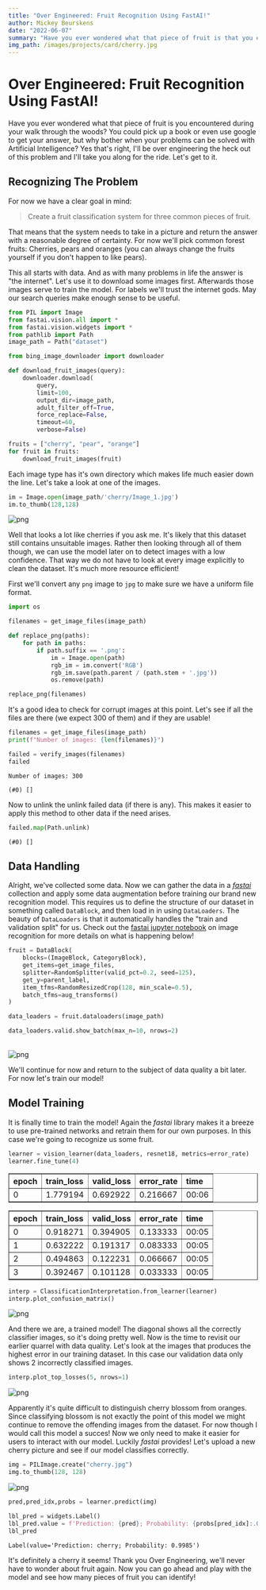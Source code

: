 ```yaml
---
title: "Over Engineered: Fruit Recognition Using FastAI!"
author: Mickey Beurskens
date: "2022-06-07"
summary: "Have you ever wondered what that piece of fruit is that you encountered during your walk through the woods?"
img_path: /images/projects/card/cherry.jpg
---
```

# Over Engineered: Fruit Recognition Using FastAI!

Have you ever wondered what that piece of fruit is you encountered during your walk through the woods? You could pick up a book or even use google to get your answer, but why bother when your problems can be solved with Artificial Intelligence? Yes that's right, I'll be over engineering the heck out of this problem and I'll take you along for the ride. Let's get to it.

## Recognizing The Problem
For now we have a clear goal in mind: 

> Create a fruit classification system for three common pieces of fruit. 

That means that the system needs to take in a picture and return the answer with a reasonable degree of certainty. For now we'll pick common forest fruits: Cherries, pears and oranges (you can always change the fruits yourself if you don't happen to like pears).

This all starts with data. And as with many problems in life the answer is "the internet". Let's use it to download some images first. Afterwards those images serve to train the model. For labels we'll trust the internet gods. May our search queries make enough sense to be useful.


```python
from PIL import Image
from fastai.vision.all import *
from fastai.vision.widgets import *
from pathlib import Path
image_path = Path("dataset")
```


```python
from bing_image_downloader import downloader

def download_fruit_images(query):
    downloader.download(
        query, 
        limit=100,
        output_dir=image_path,
        adult_filter_off=True,
        force_replace=False,
        timeout=60,
        verbose=False)

fruits = ["cherry", "pear", "orange"]
for fruit in fruits:
    download_fruit_images(fruit)
```

Each image type has it's own directory which makes life much easier down the line. Let's take a look at one of the images.


```python
im = Image.open(image_path/'cherry/Image_1.jpg')
im.to_thumb(128,128)
```

![png](/images/projects/fruit_recognition_post_files/fruit_recognition_post_4_0.png)
    

Well that looks a lot like cherries if you ask me. It's likely that this dataset still contains unsuitable images. Rather then looking through all of them though, we can use the model later on to detect images with a low confidence. That way we do not have to look at every image explicitly to clean the dataset. It's much more resource efficient!

First we'll convert any `png` image to `jpg` to make sure we have a uniform file format.


```python
import os

filenames = get_image_files(image_path)

def replace_png(paths):
    for path in paths:
        if path.suffix == '.png':
            im = Image.open(path)
            rgb_im = im.convert('RGB')
            rgb_im.save(path.parent / (path.stem + '.jpg'))
            os.remove(path)

replace_png(filenames)
```

It's a good idea to check for corrupt images at this point. Let's see if all the files are there (we expect 300 of them) and if they are usable!


```python
filenames = get_image_files(image_path)
print(f"Number of images: {len(filenames)}")

failed = verify_images(filenames)
failed
```

    Number of images: 300
    
    (#0) []

Now to unlink the unlink failed data (if there is any). This makes it easier to apply this method to other data if the need arises. 


```python
failed.map(Path.unlink)
```


    (#0) []

## Data Handling

Alright, we've collected some data. Now we can gather the data in a [_fastai_ ](https://www.fast.ai) collection and apply some data augmentation before training our brand new recognition model. This requires us to define the structure of our dataset in something called `DataBlock`, and then load in in using `DataLoaders`. The beauty of `DataLoaders` is that it automatically handles the "train and validation split" for us. Check out the [fastai jupyter notebook](https://github.com/fastai/fastbook/blob/master/02_production.ipynb) on image recognition for more details on what is happening below!


```python
fruit = DataBlock(
    blocks=(ImageBlock, CategoryBlock),
    get_items=get_image_files,
    splitter=RandomSplitter(valid_pct=0.2, seed=125),
    get_y=parent_label,
    item_tfms=RandomResizedCrop(128, min_scale=0.5),
    batch_tfms=aug_transforms()
)
```


```python
data_loaders = fruit.dataloaders(image_path)
```


```python
data_loaders.valid.show_batch(max_n=10, nrows=2)
```


​    
![png](/images/projects/fruit_recognition_post_files/fruit_recognition_post_14_0.png)
​    


We'll continue for now and return to the subject of data quality a bit later. For now let's train our model!

## Model Training

It is finally time to train the model! Again the _fastai_ library makes it a breeze to use pre-trained networks and retrain them for our own purposes. In this case we're going to recognize us some fruit.


```python
learner = vision_learner(data_loaders, resnet18, metrics=error_rate)
learner.fine_tune(4)
```

<table border="1" class="dataframe">
  <thead>
    <tr style="text-align: left;">
      <th>epoch</th>
      <th>train_loss</th>
      <th>valid_loss</th>
      <th>error_rate</th>
      <th>time</th>
    </tr>
  </thead>
  <tbody>
    <tr>
      <td>0</td>
      <td>1.779194</td>
      <td>0.692922</td>
      <td>0.216667</td>
      <td>00:06</td>
    </tr>
  </tbody>
</table>

<table border="1" class="dataframe">
  <thead>
    <tr style="text-align: left;">
      <th>epoch</th>
      <th>train_loss</th>
      <th>valid_loss</th>
      <th>error_rate</th>
      <th>time</th>
    </tr>
  </thead>
  <tbody>
    <tr>
      <td>0</td>
      <td>0.918271</td>
      <td>0.394905</td>
      <td>0.133333</td>
      <td>00:05</td>
    </tr>
    <tr>
      <td>1</td>
      <td>0.632222</td>
      <td>0.191317</td>
      <td>0.083333</td>
      <td>00:05</td>
    </tr>
    <tr>
      <td>2</td>
      <td>0.494863</td>
      <td>0.122231</td>
      <td>0.066667</td>
      <td>00:05</td>
    </tr>
    <tr>
      <td>3</td>
      <td>0.392467</td>
      <td>0.101128</td>
      <td>0.033333</td>
      <td>00:05</td>
    </tr>
  </tbody>
</table>


```python
interp = ClassificationInterpretation.from_learner(learner)
interp.plot_confusion_matrix()
```


![png](/images/projects/fruit_recognition_post_files/fruit_recognition_post_18_4.png)
    


And there we are, a trained model! The diagonal shows all the correctly classifier images, so it's doing pretty well. Now is the time to revisit our earlier quarrel with data quality. Let's look at the images that produces the highest error in our training dataset. In this case our validation data only shows 2 incorrectly classified images. 


```python
interp.plot_top_losses(5, nrows=1)
```


![png](/images/projects/fruit_recognition_post_files/fruit_recognition_post_20_2.png)
    


Apparently it's quite difficult to distinguish cherry blossom from oranges. Since classifying blossom is not exactly the point of this model we might continue to remove the offending images from the dataset. For now though I would call this model a succes! Now we only need to make it easier for users to interact with our model. Luckily _fastai_ provides! Let's upload a new cherry picture and see if our model classifies correctly.


```python
img = PILImage.create("cherry.jpg")
img.to_thumb(128, 128)
```


![png](/images/projects/fruit_recognition_post_files/fruit_recognition_post_22_0.png)
    


```python
pred,pred_idx,probs = learner.predict(img)
```

```python
lbl_pred = widgets.Label()
lbl_pred.value = f'Prediction: {pred}; Probability: {probs[pred_idx]:.04f}'
lbl_pred
```


    Label(value='Prediction: cherry; Probability: 0.9985')


It's definitely a cherry it seems! Thank you Over Engineering, we'll never have to wonder about fruit again. Now you can go ahead and play with the model and see how many pieces of fruit you can identify!
